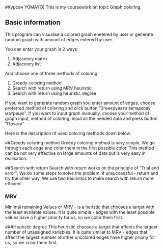 #Курсач YOMAYO)
This is my coursework on topic Graph coloring.

## Basic information
This program can visualise a colored graph enetered by user or generate random graph with amount of edges entered by user.

You can enter your graph in 2 ways:

1) Adjacency matrix
2) Adjacency list

And choose one of three methods of coloring:
1) Greedy coloring method
2) Search with return using MRV heuristic
3) Search with return using heuristic degree

If you want to generate random graph you enter amount of edges, choose preferred method of coloring and click button "Згенерувати випадкову матрицю". If you want to input graph manually, choose your method of graph input, method of coloring, input all the needed data and press button "Почати".

Here is the description of used coloring methods down below.

##Greedy coloring method
Greedy coloring method is very simple. We go through each edge and color them in the first possible color. This method can be not very effective on large amounts of data but is very easy in realisation.

##Search with return
Search with return works on the principle of "Trial and error". We do some steps to solve the problem. if unsuccessful - return and try the other way. We use two heuristics to make search with return more efficient.

### MRV
Minimal remaining Values or MRV - is a heristic that chooses a target with the least available values. It is quite simple - edges with the least possible values have a higher priority for us, so we color them first.

###Heuristic degree
This heuristic chooses a target that affects the largest number of unassigned variables. It is quite similar to MRV - edges that affect the largest number of other uncolored edges have higher prioriy for us, so we color them first.
